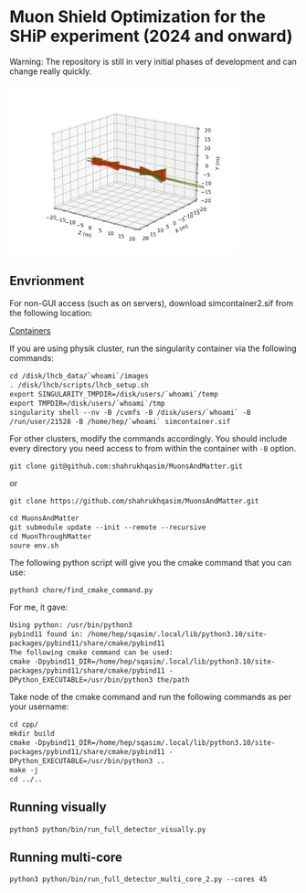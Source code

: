 # Muon Shield Optimization for the SHiP experiment (2024 and onward)

Warning: The repository is still in very initial phases of development and can change really quickly.

<img src="images/shield.png" alt="Muon Shield Visualization" width="400"/>


## Envrionment
For non-GUI access (such as on servers), download simcontainer2.sif from the following location:

[Containers](https://uzh-my.sharepoint.com/:f:/g/personal/shahrukh_qasim_physik_uzh_ch/En9EVDrRsjpIrBnXWGzLQt0BoT65wN2qzBtGbdEJfapBDA?e=b5b776)

If you are using physik cluster, run the singularity container via the following commands:

```
cd /disk/lhcb_data/`whoami`/images
. /disk/lhcb/scripts/lhcb_setup.sh
export SINGULARITY_TMPDIR=/disk/users/`whoami`/temp
export TMPDIR=/disk/users/`whoami`/tmp
singularity shell --nv -B /cvmfs -B /disk/users/`whoami` -B /run/user/21528 -B /home/hep/`whoami` simcontainer.sif
```

For other clusters, modify the commands accordingly. You should include every directory
you need access to from within the container with `-B` option.

```
git clone git@github.com:shahrukhqasim/MuonsAndMatter.git
```
or 
```
git clone https://github.com/shahrukhqasim/MuonsAndMatter.git
```

```
cd MuonsAndMatter
git submodule update --init --remote --recursive
cd MuonThroughMatter
soure env.sh
```
The following python script will give you the cmake command that you can use:
```
python3 chore/find_cmake_command.py
```
For me, it gave: 
```
Using python: /usr/bin/python3
pybind11 found in: /home/hep/sqasim/.local/lib/python3.10/site-packages/pybind11/share/cmake/pybind11
The following cmake command can be used:
cmake -Dpybind11_DIR=/home/hep/sqasim/.local/lib/python3.10/site-packages/pybind11/share/cmake/pybind11 -DPython_EXECUTABLE=/usr/bin/python3 the/path
```
Take node of the cmake command and run the following commands as per your username:

```
cd cpp/
mkdir build
cmake -Dpybind11_DIR=/home/hep/sqasim/.local/lib/python3.10/site-packages/pybind11/share/cmake/pybind11 -DPython_EXECUTABLE=/usr/bin/python3 ..
make -j
cd ../..
```



## Running visually
```
python3 python/bin/run_full_detector_visually.py
```

## Running multi-core
```
python3 python/bin/run_full_detector_multi_core_2.py --cores 45
```